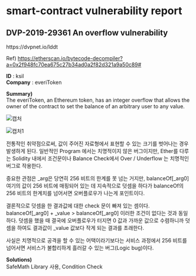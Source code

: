 # smart-contract vulnerability report

<h2>DVP-2019-29361 An overflow vulnerability</h2>
https://dvpnet.io/lddt

Ref) https://etherscan.io/bytecode-decompiler?a=0x2f948fc70ea675c27b34ad0a2f82d321a9a50c89#

**ID** : ksil<br>**Company** : everiToken

**Summary)**<br>
The everiToken, an Ethereum token, has an integer overflow that allows the owner of the contract to set the balance of an arbitrary user to any value.

![캡처](https://user-images.githubusercontent.com/31252686/65886096-ac049a00-e3d6-11e9-9a2f-366f6e5ee20e.PNG)

![캡처1](https://user-images.githubusercontent.com/31252686/65886131-bd4da680-e3d6-11e9-8aa1-15ef57e1b782.PNG)

전통적인 취약점으로써, 값이 주어진 자료형에서 표현할 수 있는 크기를 벗어나는 경우 발생하게 된다.
일반적인 Program 에서는 치명적이지 않은 버그이지만, Ether를 다루는 Solidity 내에서 조건문이나 Balance Check에서 Over / Underflow 는 치명적인 버그로 작용한다.

중요한 관점은 _arg은 당연히 256 비트의 한계를 못 넘는 거지만, balanceOf[_arg0] 여기의 값이 256 비트에 매핑되어 있는 데 지속적으로 덧셈을 하다가 balanceOf의 256 비트의 한계치를 넘어서면 오버플로우가 나는게 포인트이다.

결론적으로 덧셈을 한 결과값에 대한 check 문이 빠져 있는 셈이다.
balanceOf[_arg0] + _value > balanceOf[_arg0] 이러한 조건이 없다는 것과 동일하다. 덧셈을 했을 때 결국에 오버플로우가 터지면 0 값과 가까운 값으로 수렴하니까 덧셈을 하여도 결과값이 _value 값보다 작게 되는 결과를 초래한다.

사실은 치명적으로 공격을 할 수 있는 어택이라기보다는 서비스 과정에서 256 비트를 넘어서면 서비스가 불합리하게 흘러갈 수 있는 버그(Logic bug)이다.


**Solutions)** <br>
SafeMath Library 사용, Condition Check

